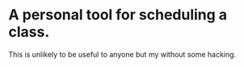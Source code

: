 # A personal tool for scheduling a class.

This is unlikely to be useful to anyone but my without some hacking.
